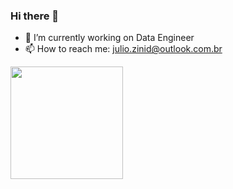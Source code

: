 ### Hi there 👋
- 🔭 I’m currently working on Data Engineer
- 📫 How to reach me: julio.zinid@outlook.com.br

<div>
  <a href="https://github.com/juliozinid">
  <img height="180em" src="https://github-readme-stats.vercel.app/api?username=juliozinid&show_icons=true&theme=dark&include_all_commits=true&count_private=true"/> 
</div>
